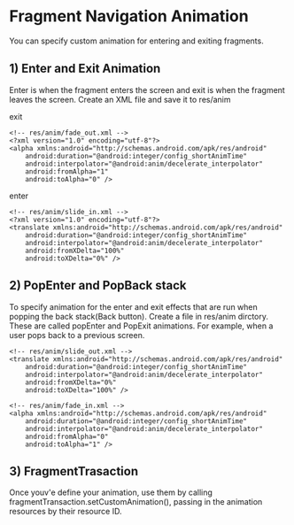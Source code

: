 # Fragment Navigation Animation
You can specify custom animation for entering and exiting fragments. 

## 1) Enter and Exit Animation
Enter is when the fragment enters the screen and exit is when the fragment leaves the screen. Create an XML file and save it to res/anim

exit
```
<!-- res/anim/fade_out.xml -->
<?xml version="1.0" encoding="utf-8"?>
<alpha xmlns:android="http://schemas.android.com/apk/res/android"
    android:duration="@android:integer/config_shortAnimTime"
    android:interpolator="@android:anim/decelerate_interpolator"
    android:fromAlpha="1"
    android:toAlpha="0" />
```
enter
```
<!-- res/anim/slide_in.xml -->
<?xml version="1.0" encoding="utf-8"?>
<translate xmlns:android="http://schemas.android.com/apk/res/android"
    android:duration="@android:integer/config_shortAnimTime"
    android:interpolator="@android:anim/decelerate_interpolator"
    android:fromXDelta="100%"
    android:toXDelta="0%" />
```

## 2) PopEnter and PopBack stack
To specify animation for the enter and exit effects that are run when popping the back stack(Back button). Create a file in res/anim dirctory. These are called popEnter and PopExit animations. For example, when a user pops back to a previous screen.
```
<!-- res/anim/slide_out.xml -->
<translate xmlns:android="http://schemas.android.com/apk/res/android"
    android:duration="@android:integer/config_shortAnimTime"
    android:interpolator="@android:anim/decelerate_interpolator"
    android:fromXDelta="0%"
    android:toXDelta="100%" />
```

```
<!-- res/anim/fade_in.xml -->
<alpha xmlns:android="http://schemas.android.com/apk/res/android"
    android:duration="@android:integer/config_shortAnimTime"
    android:interpolator="@android:anim/decelerate_interpolator"
    android:fromAlpha="0"
    android:toAlpha="1" />
```

## 3) FragmentTrasaction
Once youv'e define your animation, use them by calling fragmentTransaction.setCustomAnimation(), passing in the animation resources by their resource ID.
